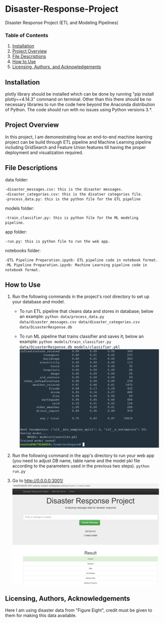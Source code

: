 # Disaster-Response-Project
Disaster Response Project (ETL and Modeling Pipelines)

### Table of Contents

1. [Installation](#installation)
2. [Project Overview](#overview)
3. [File Descriptions](#files)
4. [How to Use](#how_to_use)
5. [Licensing, Authors, and Acknowledgements](#licensing)

## Installation <a name="installation"></a>

plotly library should be installed which can be done by running "pip install plotly==4.14.3" command on terminal.
Other than this there should be no necessary libraries to run the code here beyond the Anaconda distribution of Python.  The code should run with no issues using Python versions 3.*.

## Project Overview<a name="overview"></a>

In this project, I am demonestrating how an end-to-end machine learning project can be build through ETL pipeline and Machine Learning pipeline including GridSearch and Feature Union features till having the proper deployment and visualization required.

## File Descriptions<a name="files"></a>

data folder:

    -disaster_messages.csv: this is the disaster messages.
    -disaster_categories.csv: this is the disatser categories file.
    -process_data.py: this is the python file for the ETL pipeline

models folder:

    -train_classifier.py: this is python file for the ML modeling pipeline.
    
app folder:

    -run.py: this is python file to run the web app.

notebooks folder:

    -ETL Pipeline Preparation.ipynb: ETL pipeline code in notebook format.
    -ML Pipeline Preparation.ipynb: Machine Learning pipeline code in notebook format.


## How to Use<a name="how_to_use"></a>

1. Run the following commands in the project's root directory to set up your database and model.

    - To run ETL pipeline that cleans data and stores in database; below an example:
        `python data/process_data.py data/disaster_messages.csv data/disaster_categories.csv data/DisasterResponse.db`
        
    - To run ML pipeline that trains classifier and saves it; below an example:
        `python models/train_classifier.py data/DisasterResponse.db models/classifier.pkl`
        ![Model_image](https://github.com/telayat/Disaster-Response-Project/blob/main/Pics/Model_3.PNG)

2. Run the following command in the app's directory to run your web app (you need to adjust DB name, table name and the model pkl file according to the parameters used in the previous two steps).
    `python run.py`

3. Go to http://0.0.0.0:3001/
    ![Web_image](https://github.com/telayat/Disaster-Response-Project/blob/main/Pics/Web_3.PNG)


## Licensing, Authors, Acknowledgements<a name="licensing"></a>

Here I am using disaster data from "Figure Eight", credit must be given to them for making this data available.





